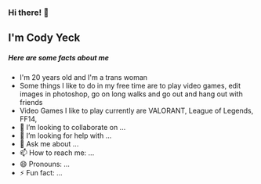 ### Hi there! 👋



## I'm Cody Yeck 

##### **Here are some facts about me**

- I'm 20 years old and I'm a trans woman
- Some things I like to do in my free time are to play video games, edit images in photoshop, go on long walks and go out and hang out with friends
- Video Games I like to play currently are VALORANT, League of Legends, FF14, 
- 👯 I’m looking to collaborate on ...
- 🤔 I’m looking for help with ...
- 💬 Ask me about ...
- 📫 How to reach me: ...
- 😄 Pronouns: ...
- ⚡ Fun fact: ...
